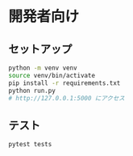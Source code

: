 # 開発者向け

## セットアップ

```sh
python -m venv venv
source venv/bin/activate
pip install -r requirements.txt
python run.py
# http://127.0.0.1:5000 にアクセス
```

## テスト

```sh
pytest tests
```

